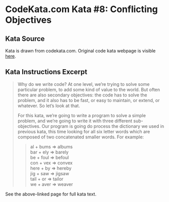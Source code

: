 # CodeKata.com Kata #8: Conflicting Objectives

## Kata Source

Kata is drawn from codekata.com. Original code kata webpage is visible
[here](http://codekata.com/kata/kata08-conflicting-objectives/).

## Kata Instructions Excerpt

> Why do we write code? At one level, we’re trying to solve some particular
> problem, to add some kind of value to the world. But often there are also
> secondary objectives: the code has to solve the problem, and it also has to be
> fast, or easy to maintain, or extend, or whatever. So let’s look at that.
>
> For this kata, we’re going to write a program to solve a simple problem, and
> we’re going to write it with three different sub-objectives. Our program is
> going do process the dictionary we used in previous kata, this time looking
> for all six letter words which are composed of two concatenated smaller words.
> For example:
> 
> > al + bums => albums<br>
> > bar + ely => barely<br>
> > be + foul => befoul<br>
> > con + vex => convex<br>
> > here + by => hereby<br>
> > jig + saw => jigsaw<br>
> > tail + or => tailor<br>
> > we + aver => weaver

See the above-linked page for full kata text.
